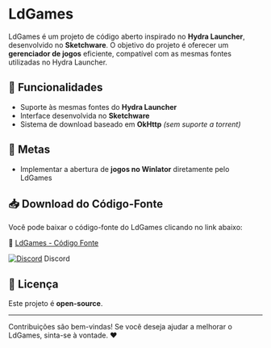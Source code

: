 # LdGames  

LdGames é um projeto de código aberto inspirado no **Hydra Launcher**, desenvolvido no **Sketchware**. O objetivo do projeto é oferecer um **gerenciador de jogos** eficiente, compatível com as mesmas fontes utilizadas no Hydra Launcher.  

## 🚀 Funcionalidades  

- Suporte às mesmas fontes do **Hydra Launcher**  
- Interface desenvolvida no **Sketchware**  
- Sistema de download baseado em **OkHttp** *(sem suporte a torrent)*  

## 🎯 Metas  

- Implementar a abertura de **jogos no Winlator** diretamente pelo LdGames  

## 📥 Download do Código-Fonte  

Você pode baixar o código-fonte do LdGames clicando no link abaixo:  

🔗 [LdGames - Código Fonte](https://github.com/DEYVIDYT/LdGames/archive/refs/heads/main.zip)  

[![Discord](https://logodownload.org/wp-content/uploads/2017/11/discord-logo-4-1.png)](https://discord.gg/mnKJ9GxY) Discord



## 📜 Licença  

Este projeto é **open-source**.

---  

Contribuições são bem-vindas! Se você deseja ajudar a melhorar o LdGames, sinta-se à vontade. ♥️
